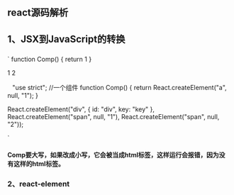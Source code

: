## react源码解析

## 1、JSX到JavaScript的转换
### 
`
function Comp() {
	return <a>1</a>
}

<div id="div" key="key">
  <span>1</span>
  <span>2</span>
</div>

`
`
"use strict";
//一个组件
function Comp() {
  return React.createElement("a", null, "1");
}

React.createElement("div", {
  id: "div",
  key: "key"
}, React.createElement("span", null, "1"), React.createElement("span", null, "2"));

`
#### Comp要大写，如果改成小写，它会被当成html标签，这样运行会报错，因为没有这样的html标签。

### 2、react-element
